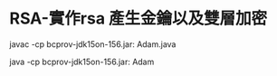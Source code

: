 # RSA-實作rsa 產生金鑰以及雙層加密
javac -cp bcprov-jdk15on-156.jar: Adam.java

java -cp bcprov-jdk15on-156.jar: Adam
